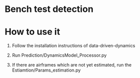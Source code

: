 # Bench test detection

# How to use it

1. Follow the installation instructions of data-driven-dynamics

2. Run Prediction/DynamicsModel_Processor.py

3. If there are airframes which are not yet estimated, run the Estiamtion/Params_estimation.py 
